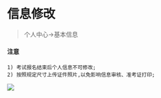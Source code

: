 # 信息修改

> 个人中心->基本信息

#### 注意

    1) 考试报名结束后个人信息不可修改;
    2) 按照规定尺寸上传证件照片,以免影响信息审核、准考证打印;


![](http://localhost:3000/static/img/baoming/user_edit.png)
